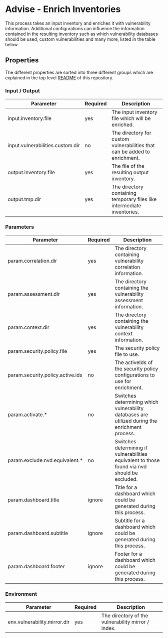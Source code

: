 # Advise - Enrich Inventories

This process takes an input inventory and enriches it with vulnerability information. Additional configurations can influence
the information contained in the resulting inventory such as which vulnerability databases should be used, custom vulnerabilities and
many more, listed in the table below.

## Properties

The different properties are sorted into three different groups which are explained in the top level [README](../README.md#processor-conventions)
of this repository.

### Input / Output
| Parameter                        | Required | Description                                                               |
|----------------------------------|----------|---------------------------------------------------------------------------|
| input.inventory.file             | yes      | The input inventory file which will be enriched.                          |
| input.vulnerabilities.custom.dir | no       | The directory for custom vulnerabilities that can be added to enrichment. |
| output.inventory.file            | yes      | The file of the resulting output inventory.                               |
| output.tmp.dir                   | yes      | The directory containing temporary files like intermediate inventories.   |

### Parameters
| Parameter                        | Required | Description                                                                                    |
|----------------------------------|----------|------------------------------------------------------------------------------------------------|
| param.correlation.dir            | yes      | The directory containing vulnerability correlation information.                                |
| param.assessment.dir             | yes      | The directory containing the vulnerability assessment information.                             |
| param.context.dir                | yes      | The directory containing the vulnerability context information.                                |
| param.security.policy.file       | yes      | The security policy file to use.                                                               |
| param.security.policy.active.ids | no       | The activeIds of the security policy configurations to use for enrichment.                     |
| param.activate.*                 | no       | Switches determining which vulnerability databases are utilized during the enrichment process. |
| param.exclude.nvd.equivalent.*   | no       | Switches determining if vulnerabilities equivalent to those found via nvd should be excluded.  |
| param.dashboard.title            | ignore   | Title for a dashboard which could be generated during this process.                            |
| param.dashboard.subtitle         | ignore   | Subtitle for a dashboard which could be generated during this process.                         |
| param.dashboard.footer           | ignore   | Footer for a dashboard which could be generated during this process.                           |

### Environment
| Parameter                    | Required | Description                                        |
|------------------------------|----------|----------------------------------------------------|
| env.vulnerability.mirror.dir | yes      | The directory of the vulnerability mirror / index. |
